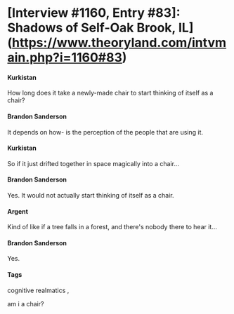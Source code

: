 # [Interview #1160, Entry #83]: Shadows of Self-Oak Brook, IL](https://www.theoryland.com/intvmain.php?i=1160#83)

#### Kurkistan

How long does it take a newly-made chair to start thinking of itself as a chair?

#### Brandon Sanderson

It depends on how- is the perception of the people that are using it.

#### Kurkistan

So if it just drifted together in space magically into a chair...

#### Brandon Sanderson

Yes. It would not actually start thinking of itself as a chair.

#### Argent

Kind of like if a tree falls in a forest, and there's nobody there to hear it...

#### Brandon Sanderson

Yes.

#### Tags

cognitive realmatics
,

am i a chair?

